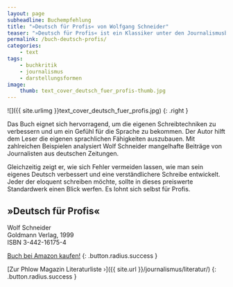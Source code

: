 ```yaml
---
layout: page
subheadline: Buchempfehlung
title: "»Deutsch für Profis« von Wolfgang Schneider"
teaser: "»Deutsch für Profis« ist ein Klassiker unter den Journalismusbüchern, der humorvoll und gewitzt geschrieben wurde."
permalink: /buch-deutsch-profis/
categories:
    - text
tags:
    - buchkritik
    - journalismus
    - darstellungsformen
image:
    thumb: text_cover_deutsch_fuer_profis-thumb.jpg
---
```

![]({{ site.urlimg }}text_cover_deutsch_fuer_profis.jpg)
{: .right }

Das Buch eignet sich hervorragend, um die eigenen Schreibtechniken zu verbessern und um ein Gefühl für die Sprache zu bekommen. Der Autor hilft dem Leser die eigenen sprachlichen Fähigkeiten auszubauen. Mit zahlreichen Beispielen analysiert Wolf Schneider mangelhafte Beiträge von Journalisten aus deutschen Zeitungen.

Gleichzeitig zeigt er, wie sich Fehler vermeiden lassen, wie man sein eigenes Deutsch verbessert und eine verständlichere Schreibe entwickelt. Jeder der eloquent schreiben möchte, sollte in dieses preiswerte Standardwerk einen Blick werfen. Es lohnt sich selbst für Profis.


## »Deutsch für Profis«

Wolf Schneider  
Goldmann Verlag, 1999  
ISBN 3-442-16175-4   

[Buch bei Amazon kaufen!](http://www.amazon.de/dp/3442161754?tag=phlow-21&amp;camp=1410&amp;creative=6378&amp;linkCode=as1&amp;creativeASIN=3442161754&amp;adid=1BXW3T42DZYT3CFRPN7Z&amp;)
{: .button.radius.success }

[Zur Phlow Magazin Literaturliste ›]({{ site.url }}/journalismus/literatur/)
{: .button.radius.success }